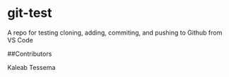 # git-test

A repo for testing cloning, adding, commiting, and pushing to Github from VS Code

##Contributors

Kaleab Tessema
